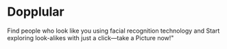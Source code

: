 # Dopplular
Find people who look like you using facial recognition technology and Start exploring look-alikes with just a click—take a Picture now!"
